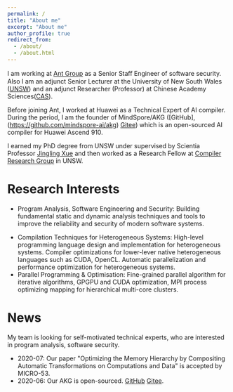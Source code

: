 ```yaml
---
permalink: /
title: "About me"
excerpt: "About me"
author_profile: true
redirect_from: 
  - /about/
  - /about.html
---
```

<!-- I am an adjunct senior lecturer working with Scientia Professor [Jingling Xue](http://www.cse.unsw.edu.au/~jingling) at School of Computer Science and Engineering, The University of New South Wales. -->

I am working at [Ant Group](https://www.antgroup.com/) as a Senior Staﬀ Engineer of software security. Also I am an adjunct Senior Lecturer at the University of New South Wales ([UNSW](http://www.cse.unsw.edu.au/)) and an adjunct Researcher (Professor) at Chinese Academy Sciences([CAS](http://english.cas.cn/)).

Before joining Ant, I worked at Huawei as a Technical Expert of AI compiler. During the period, I am the founder of MindSpore/AKG ([GitHub],(https://github.com/mindspore-ai/akg) [Gitee](https://github.com/mindspore-ai/akg)) which is an open-sourced AI compiler for Huawei Ascend 910.

I earned my PhD degree from UNSW under supervised by Scientia Professor [Jingling Xue](http://www.cse.unsw.edu.au/~jingling) and then worked as a Research Fellow at [Compiler Research Group](http://www.cse.unsw.edu.au/~corg/) in UNSW. 


Research Interests
======
* Program Analysis, Software Engineering and Security: Building fundamental static and dynamic analysis techniques and tools to improve the reliability and security of modern software systems.
 <!-- Flow-Sensitivity, Context-Sensitivity, Field-Sensitivity. More efficient, scalable and precise alias analysis algorithms for bug detection on multi-threaded practical problems.  -->
* Compilation Techniques for Heterogeneous Systems: High-level programming language design and implementation for heterogeneous systems. Compiler optimizations for lower-lever native heterogeneous languages such as CUDA, OpenCL. Automatic parallelization and performance optimization for heterogeneous systems.
* Parallel Programming & Optimisation: Fine-grained parallel algorithm for iterative algorithms, GPGPU and CUDA optimization, MPI process optimizing mapping for hierarchical multi-core clusters.


News
======
My team is looking for self-motivated technical experts, who are interested in program analysis, software security.

* 2020-07: Our paper "Optimizing the Memory Hierarchy by Compositing Automatic Transformations on Computations and Data" is accepted by MICRO-53.
* 2020-06: Our AKG is open-sourced. [GitHub](https://github.com/mindspore-ai/akg) [Gitee](https://github.com/mindspore-ai/akg). 


